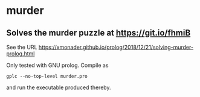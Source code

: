 # murder
## Solves the murder puzzle at https://git.io/fhmiB

See the URL https://xmonader.github.io/prolog/2018/12/21/solving-murder-prolog.html

Only tested with GNU prolog. Compile as

`gplc --no-top-level murder.pro`

and run the executable produced thereby.
